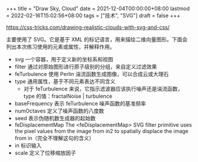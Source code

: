 +++
title = "Draw Sky, Cloud"
date = 2021-12-04T00:00:00+08:00
lastmod = 2022-02-16T15:02:56+08:00
tags = ["技术", "SVG"]
draft = false
+++

<https://css-tricks.com/drawing-realistic-clouds-with-svg-and-css/>

主要使用了 SVG。它是基于 XML 的标记语言，用来描绘二维向量图形。下面会列出本次练习使用的元素或属性，并解释作用。

-   svg 一个容器，用于定义新的坐标系和视图
-   filter 通过对原始图形进行原子级别的分组，来自定义过滤效果
-   feTurbulence 使用 Perlin 湍流函数生成图像，可以合成云或大理石
-   type 通用属性，基于不同元素表达不同含义
    -   对于 feTurbulence 来说，它指示滤波器应该执行噪声还是湍流函数，type 的值：fractalNoise | turbulence
-   baseFrequency 表示 feTurbulence 噪声函数的基准频率
-   numOctaves 定义了噪声函数的八度数
-   seed 表示伪随机数生成器的起始数
-   feDisplacementMap The &lt;feDisplacementMap&gt; SVG filter primitive uses the pixel values from the image from in2 to spatially displace the image from in（完全不理解这句的含义）
-   in 标识输入
-   scale 定义了位移缩放因子